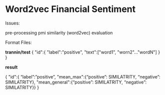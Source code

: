 # Word2vec Financial Sentiment

Issues:

pre-processing
pmi
similarity (word2vec)
evaluation

Format Files:

**trannin/test**
{
  "id":{
    "label":"positive",
    "text":["word1", "worn2"..."wordN"]
  }
}

**result**

{
  "id":{
    “label”:”positive”,
    "mean_max":{“positive”: SIMILATRITY, “negative”: SIMILATRITY},
    "mean_general":{“positive”: SIMILATRITY, “negative”: SIMILATRITY}}
}
